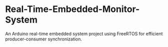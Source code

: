 # Real-Time-Embedded-Monitor-System
An Arduino real-time embedded system project using FreeRTOS for efficient producer-consumer synchronization.
